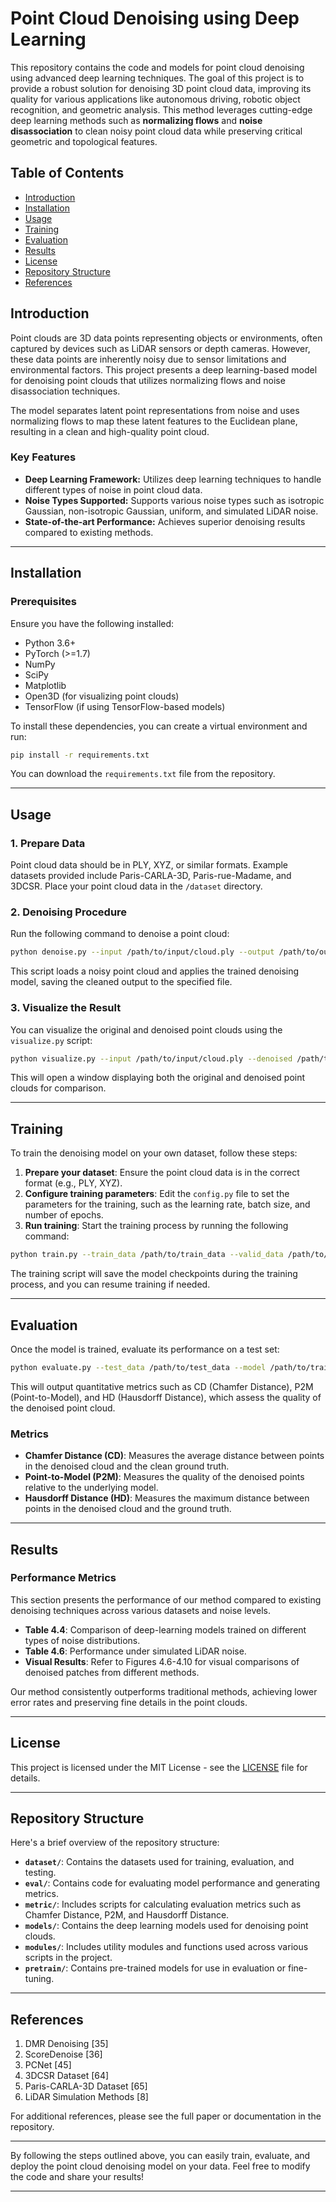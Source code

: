 # Point Cloud Denoising using Deep Learning

This repository contains the code and models for point cloud denoising using advanced deep learning techniques. The goal of this project is to provide a robust solution for denoising 3D point cloud data, improving its quality for various applications like autonomous driving, robotic object recognition, and geometric analysis. This method leverages cutting-edge deep learning methods such as **normalizing flows** and **noise disassociation** to clean noisy point cloud data while preserving critical geometric and topological features.

## Table of Contents

- [Introduction](#introduction)
- [Installation](#installation)
- [Usage](#usage)
- [Training](#training)
- [Evaluation](#evaluation)
- [Results](#results)
- [License](#license)
- [Repository Structure](#repository-structure)
- [References](#references)

## Introduction

Point clouds are 3D data points representing objects or environments, often captured by devices such as LiDAR sensors or depth cameras. However, these data points are inherently noisy due to sensor limitations and environmental factors. This project presents a deep learning-based model for denoising point clouds that utilizes normalizing flows and noise disassociation techniques.

The model separates latent point representations from noise and uses normalizing flows to map these latent features to the Euclidean plane, resulting in a clean and high-quality point cloud.

### Key Features

- **Deep Learning Framework:** Utilizes deep learning techniques to handle different types of noise in point cloud data.
- **Noise Types Supported:** Supports various noise types such as isotropic Gaussian, non-isotropic Gaussian, uniform, and simulated LiDAR noise.
- **State-of-the-art Performance:** Achieves superior denoising results compared to existing methods.

---

## Installation

### Prerequisites

Ensure you have the following installed:

- Python 3.6+
- PyTorch (>=1.7)
- NumPy
- SciPy
- Matplotlib
- Open3D (for visualizing point clouds)
- TensorFlow (if using TensorFlow-based models)

To install these dependencies, you can create a virtual environment and run:

```bash
pip install -r requirements.txt
```

You can download the `requirements.txt` file from the repository.

---

## Usage

### 1. Prepare Data

Point cloud data should be in PLY, XYZ, or similar formats. Example datasets provided include Paris-CARLA-3D, Paris-rue-Madame, and 3DCSR. Place your point cloud data in the `/dataset` directory.

### 2. Denoising Procedure

Run the following command to denoise a point cloud:

```bash
python denoise.py --input /path/to/input/cloud.ply --output /path/to/output/cloud_denoised.ply
```

This script loads a noisy point cloud and applies the trained denoising model, saving the cleaned output to the specified file.

### 3. Visualize the Result

You can visualize the original and denoised point clouds using the `visualize.py` script:

```bash
python visualize.py --input /path/to/input/cloud.ply --denoised /path/to/output/cloud_denoised.ply
```

This will open a window displaying both the original and denoised point clouds for comparison.

---

## Training

To train the denoising model on your own dataset, follow these steps:

1. **Prepare your dataset**: Ensure the point cloud data is in the correct format (e.g., PLY, XYZ).
2. **Configure training parameters**: Edit the `config.py` file to set the parameters for the training, such as the learning rate, batch size, and number of epochs.
3. **Run training**: Start the training process by running the following command:

```bash
python train.py --train_data /path/to/train_data --valid_data /path/to/valid_data
```

The training script will save the model checkpoints during the training process, and you can resume training if needed.

---

## Evaluation

Once the model is trained, evaluate its performance on a test set:

```bash
python evaluate.py --test_data /path/to/test_data --model /path/to/trained_model
```

This will output quantitative metrics such as CD (Chamfer Distance), P2M (Point-to-Model), and HD (Hausdorff Distance), which assess the quality of the denoised point cloud.

### Metrics

- **Chamfer Distance (CD)**: Measures the average distance between points in the denoised cloud and the clean ground truth.
- **Point-to-Model (P2M)**: Measures the quality of the denoised points relative to the underlying model.
- **Hausdorff Distance (HD)**: Measures the maximum distance between points in the denoised cloud and the ground truth.

---

## Results

### Performance Metrics

This section presents the performance of our method compared to existing denoising techniques across various datasets and noise levels.

- **Table 4.4**: Comparison of deep-learning models trained on different types of noise distributions.
- **Table 4.6**: Performance under simulated LiDAR noise.
- **Visual Results**: Refer to Figures 4.6-4.10 for visual comparisons of denoised patches from different methods.

Our method consistently outperforms traditional methods, achieving lower error rates and preserving fine details in the point clouds.

---

## License

This project is licensed under the MIT License - see the [LICENSE](LICENSE) file for details.

---

## Repository Structure

Here's a brief overview of the repository structure:

- **`dataset/`**: Contains the datasets used for training, evaluation, and testing.
- **`eval/`**: Contains code for evaluating model performance and generating metrics.
- **`metric/`**: Includes scripts for calculating evaluation metrics such as Chamfer Distance, P2M, and Hausdorff Distance.
- **`models/`**: Contains the deep learning models used for denoising point clouds.
- **`modules/`**: Includes utility modules and functions used across various scripts in the project.
- **`pretrain/`**: Contains pre-trained models for use in evaluation or fine-tuning.

---

## References

1. DMR Denoising [35]
2. ScoreDenoise [36]
3. PCNet [45]
4. 3DCSR Dataset [64]
5. Paris-CARLA-3D Dataset [65]
6. LiDAR Simulation Methods [8]

For additional references, please see the full paper or documentation in the repository.

---

By following the steps outlined above, you can easily train, evaluate, and deploy the point cloud denoising model on your data. Feel free to modify the code and share your results!

---
